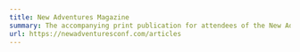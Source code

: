```yaml
---
title: New Adventures Magazine
summary: The accompanying print publication for attendees of the New Adventures conference.
url: https://newadventuresconf.com/articles
---
```

